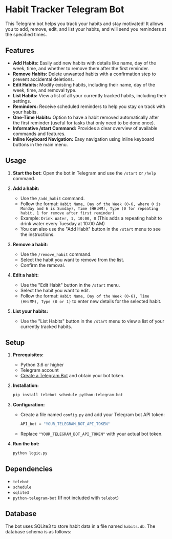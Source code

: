 # Habit Tracker Telegram Bot

This Telegram bot helps you track your habits and stay motivated!  It allows you to add, remove, edit, and list your habits, and will send you reminders at the specified times.

## Features

*   **Add Habits:** Easily add new habits with details like name, day of the week, time, and whether to remove them after the first reminder.
*   **Remove Habits:** Delete unwanted habits with a confirmation step to prevent accidental deletions.
*   **Edit Habits:** Modify existing habits, including their name, day of the week, time, and removal type.
*   **List Habits:** View a list of all your currently tracked habits, including their settings.
*   **Reminders:**  Receive scheduled reminders to help you stay on track with your habits.
*   **One-Time Habits:**  Option to have a habit removed automatically after the first reminder (useful for tasks that only need to be done once).
*   **Informative /start Command:** Provides a clear overview of available commands and features.
*   **Inline Keyboard Navigation:**  Easy navigation using inline keyboard buttons in the main menu.

## Usage

1.  **Start the bot:**  Open the bot in Telegram and use the `/start` or `/help` command.

2.  **Add a habit:**

    *   Use the `/add_habit` command.
    *   Follow the format: `Habit Name, Day of the Week (0-6, where 0 is Monday and 6 is Sunday), Time (HH:MM), Type (0 for repeating habit, 1 for remove after first reminder)`
    *   Example: `Drink Water, 1, 10:00, 0`  (This adds a repeating habit to drink water every Tuesday at 10:00 AM)
    * You can also use the "Add Habit" button in the `/start` menu to see the instructions.

3.  **Remove a habit:**

    *   Use the `/remove_habit` command.
    *   Select the habit you want to remove from the list.
    *   Confirm the removal.

4.  **Edit a habit:**

    *   Use the "Edit Habit" button in the `/start` menu.
    *   Select the habit you want to edit.
    *   Follow the format: `Habit Name, Day of the Week (0-6), Time (HH:MM), Type (0 or 1)` to enter new details for the selected habit.

5.  **List your habits:**

    *   Use the "List Habits" button in the `/start` menu to view a list of your currently tracked habits.

## Setup

1.  **Prerequisites:**
    *   Python 3.6 or higher
    *   Telegram account
    *   [Create a Telegram Bot](https://core.telegram.org/bots#how-do-i-create-a-bot) and obtain your bot token.

2.  **Installation:**

    ```bash
    pip install telebot schedule python-telegram-bot
    ```

3.  **Configuration:**

    *   Create a file named `config.py` and add your Telegram bot API token:

        ```python
        API_bot = "YOUR_TELEGRAM_BOT_API_TOKEN"
        ```

    *   Replace `"YOUR_TELEGRAM_BOT_API_TOKEN"` with your actual bot token.

4.  **Run the bot:**

    ```bash
    python logic.py
    ```

## Dependencies

*   `telebot`
*   `schedule`
*   `sqlite3`
*   `python-telegram-bot` (If not included with `telebot`)

## Database

The bot uses SQLite3 to store habit data in a file named `habits.db`.  The database schema is as follows:
